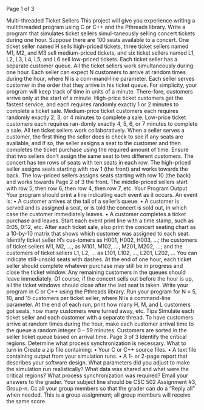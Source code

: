 Page 1 of 3

Multi-threaded Ticket Sellers
This project will give you experience writing a multithreaded program using C or C++ and the Pthreads library. Write a program that simulates ticket sellers simul-taneously selling concert tickets during one hour.
Suppose there are 100 seats available to a concert. One ticket seller named H sells
high-priced tickets, three ticket sellers named M1, M2, and M3 sell medium-priced
tickets, and six ticket sellers named L1, L2, L3, L4, L5, and L6 sell low-priced tickets. Each ticket seller has a separate customer queue.
All the ticket sellers work simultaneously during one hour. Each seller can expect N customers to arrive at random times during the hour, where N is a com-mand-line parameter. Each seller serves customer in the order that they arrive in his ticket queue.
For simplicity, your program will keep track of time in units of a minute. There-fore, customers arrive only at the start of a minute. High-price ticket customers get the fastest service, and each requires randomly exactly 1 or 2 minutes to complete a ticket sale. Medium-price ticket customers each requires randomly exactly 2, 3, or 4 minutes to complete a sale. Low-price ticket customers each requires ran-domly exactly 4, 5, 6, or 7 minutes to complete a sale.
All ten ticket sellers work collaboratively. When a seller serves a customer, the first thing the seller does is check to see if any seats are available, and if so, the seller assigns a seat to the customer and then completes the ticket purchase using the required amount of time. Ensure that two sellers don’t assign the same seat to two different customers.
The concert has ten rows of seats with ten seats in each row. The high-priced seller
assigns seats starting with row 1 (the front) and works towards the back. The low-priced sellers assigns seats starting with row 10 (the back) and works towards
Page 2 of 3
the front. The middle-priced sellers start with row 5, then row 6, then row 4, then row 7, etc.
Your Program Output
Your program should print a line indicating each event as it occurs. An event is:
• A customer arrives at the tail of a seller’s queue.
• A customer is served and is assigned a seat, or is told the concert is sold out, in which case the customer immediately leaves.
• A customer completes a ticket purchase and leaves.
Start each event print line with a time stamp, such as 0:05, 0:12, etc.
After each ticket sale, also print the concert seating chart as a 10-by-10 matrix that
shows which customer was assigned to each seat. Identify ticket seller H’s cus-tomers as H001, H002, H003, ...; the customers of ticket sellers M1, M2, …, as M101, M102, …, M201, M202, …; and the customers of ticket sellers L1, L2, … as L101, L102, …, L201, L202, ... You can indicate still-unsold seats with dashes.
At the end of one hour, each ticket seller should complete whatever purchase may still be in progress and close the ticket window. Any remaining customers in the queues should leave immediately. Of course, if the concert sells out before the hour is up, all the ticket windows should close after the last seat is taken.
Write your program in C or C++ using the Pthreads library.
Run your program for N = 5, 10, and 15 customers per ticket seller, where N is a command-line parameter.
At the end of each run, print how many H, M, and L customers got seats, how many customers were turned away, etc.
Tips
Simulate each ticket seller and each customer with a separate thread. To have
customers arrive at random times during the hour, make each customer arrival time to the queue a random integer 0 – 59 minutes. Customers are sorted in the seller ticket queue based on arrival time.
Page 3 of 3
Identify the critical regions. Determine what process synchronization is necessary.
What to turn in
Create a zip file containing:
• Your C or C++ source files.
• A text file containing output from your simulation runs.
• A 1- or 2-page report that describes your software design. What parameters did you adjust to make the simulation run realistically? What data was shared and what were the critical regions? What process synchronization was required?
Email your answers to the grader. Your subject line should be CSC 502 Assignment #3, Group-n. Cc all your group members so that the grader can do a “Reply all” when needed. This is a group assignment; all group members will receive the same score.
